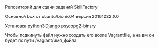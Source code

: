Репозиторий для сдачи заданий SkillFactory

Основной box от ubuntu/bionic64 версия 20181222.0.0

Установка python3 Django psycopg2-binary

Чтобы подкинуть файл нужно создать его возле Vagrantfile, а на вм он будет по пути /vagrant/имя_файла


